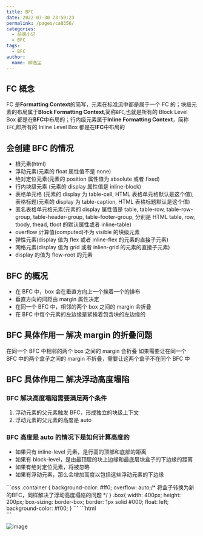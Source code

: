 ```yaml
---
title: BFC
date: 2022-07-30 23:50:23
permalink: /pages/ca0356/
categories:
  - 前端小记
  - BFC
tags:
  - BFC
author:
  name: 柳逸尘
---
```


## FC 概念

FC 是**Formatting Context**的简写，元素在标准流中都是属于一个 FC 的；块级元素的布局属于**Block Formatting Context**,简称`BFC`,也就是所有的 Block Level Box 都是在**BFC**中布局的；行内级元素属于**Inline Formatting Context**，简称`IFC`,即所有的 Inline Level Box 都是在**IFC**中布局的

## 会创建 BFC 的情况

- 根元素(html)
- 浮动元素(元素的 float 属性值不是 none)
- 绝对定位元素(元素的 position 属性值为 absolute 或者 fixed)
- 行内块级元素 (元素的 display 属性值是 inline-block)
- 表格单元格 (元素的 display 为 table-cell, HTML 表格单元格默认是这个值), 表格标题(元素的 display 为 table-caption, HTML 表格标题默认是这个值)
- 匿名表格单元格元素(元素的 display 属性值是 table, table-row, table-row-group, table-header-group, table-footer-group, 分别是 HTML table, row, tbody, thead, tfoot 的默认属性或者 inline-table)
- overflow 计算值(computed)不为 visible 的块级元素
- 弹性元素(display 值为 flex 或者 inline-flex 的元素的直接子元素)
- 网格元素(display 值为 grid 或者 inlien-grid 的元素的直接子元素)
- display 的值为 flow-root 的元素

## BFC 的概况

- 在 BFC 中，box 会在垂直方向上一个挨着一个的排布
- 垂直方向的间距由 margin 属性决定
- 在同一个 BFC 中，相邻的两个 box 之间的 margin 会折叠
- 在 BFC 中每个元素的左边缘是紧挨着包含块的左边缘的

## BFC 具体作用一 解决 margin 的折叠问题

在同一个 BFC 中相邻的两个 box 之间的 margin 会折叠
如果需要让在同一个 BFC 中的两个盒子之间的 margin 不折叠，需要让这两个盒子不在同个 BFC 中

## BFC 具体作用二 解决浮动高度塌陷

### BFC 解决高度塌陷需要满足两个条件

1. 浮动元素的父元素触发 BFC，形成独立的块级上下文
2. 浮动元素的父元素的高度是 auto

### BFC 高度是 auto 的情况下是如何计算高度的

- 如果只有 inline-level 元素，是行高的顶部和底部的距离
- 如果有 block-level，是由最顶层的块上边缘和最底层块盒子的下边缘的距离
- 如果有绝对定位元素，将被忽略
- 如果有浮动元素，那么会增加高度以包括这些浮动元素的下边缘

<code-group>
  <code-block title="CSS" active>
  ```css
  .container {
    background-color: #ff0;
    overflow: auto;/* 将盒子转换为新的BFC，同样解决了浮动高度塌陷的问题 */
  }
  .box{
    width: 400px;
    height: 200px;
    box-sizing: border-box;
    border: 1px solid #000;
    float: left;
    background-color: #f00;
  }
  ```
  </code-block>

  <code-block title="HTML">
  ```html
  <div class="container">
    <div class="box"></div>
    <div class="box"></div>
    <div class="box"></div>
    <div class="box"></div>
    <div class="box"></div>
    <div class="box"></div>
    <div class="box"></div>
  </div>
  ```
  </code-block>
</code-group>

![image](https://cdn.statically.io/gh/liuyichens/blog_img@main/image.vehc45i9j6o.webp)